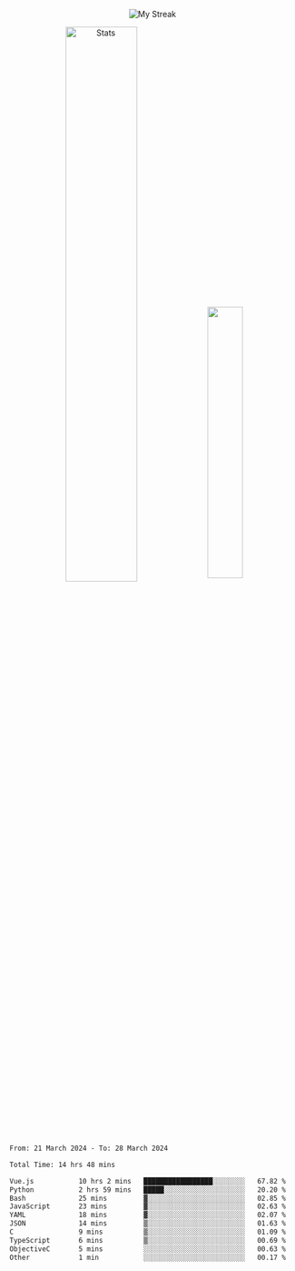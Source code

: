 <p align="center">
<picture>
  <source media="(prefers-color-scheme: dark)" srcset="http://github-readme-streak-stats.herokuapp.com?user=semolik&theme=dark&hide_border=true&background=DD272700">
  <img alt="My Streak" src="http://github-readme-streak-stats.herokuapp.com?user=semolik&hide_border=true">
</picture>
</p>
<div align="center">
  <picture>
    <source media="(prefers-color-scheme: dark)" srcset="https://github-readme-stats.vercel.app/api?username=semolik&show_icons=true&bg_color=DD272700&hide_border=true&theme=dark">
        <img alt="Stats" src="https://github-readme-stats.vercel.app/api?username=semolik&show_icons=true&bg_color=DD272700&hide_border=true" width="50%" >
  </picture>
  <sup>
  <picture>
  <source media="(prefers-color-scheme: dark)" srcset="https://github-readme-stats.vercel.app/api/top-langs/?username=semolik&layout=compact&hide_border=true&bg_color=DD272700&theme=dark">
  <img src="https://github-readme-stats.vercel.app/api/top-langs/?username=semolik&layout=compact&hide_border=true" width="35%" />
  </picture>
  </sup>
</div>
<!--START_SECTION:waka-->

```txt
From: 21 March 2024 - To: 28 March 2024

Total Time: 14 hrs 48 mins

Vue.js           10 hrs 2 mins   █████████████████░░░░░░░░   67.82 %
Python           2 hrs 59 mins   █████░░░░░░░░░░░░░░░░░░░░   20.20 %
Bash             25 mins         ▓░░░░░░░░░░░░░░░░░░░░░░░░   02.85 %
JavaScript       23 mins         ▓░░░░░░░░░░░░░░░░░░░░░░░░   02.63 %
YAML             18 mins         ▓░░░░░░░░░░░░░░░░░░░░░░░░   02.07 %
JSON             14 mins         ▒░░░░░░░░░░░░░░░░░░░░░░░░   01.63 %
C                9 mins          ▒░░░░░░░░░░░░░░░░░░░░░░░░   01.09 %
TypeScript       6 mins          ▒░░░░░░░░░░░░░░░░░░░░░░░░   00.69 %
ObjectiveC       5 mins          ░░░░░░░░░░░░░░░░░░░░░░░░░   00.63 %
Other            1 min           ░░░░░░░░░░░░░░░░░░░░░░░░░   00.17 %
```

<!--END_SECTION:waka-->


